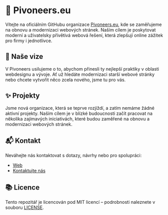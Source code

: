 # 🍺 Pivoneers.eu 

Vítejte na oficiálním GitHubu organizace [Pivoneers.eu](https://pivoneers.eu), kde se zaměřujeme na obnovu a modernizaci webových stránek. Naším cílem je poskytovat moderní a uživatelsky přívětivá webová řešení, která zlepšují online zážitek pro firmy i jednotlivce.

## 🧐 Naše vize 

V Pivoneers usilujeme o to, abychom přinesli ty nejlepší praktiky v oblasti webdesignu a vývoje. Ať už hledáte modernizaci starší webové stránky nebo chcete vytvořit něco zcela nového, jsme tu pro vás.

## ✨ Projekty 

Jsme nová organizace, která se teprve rozjíždí, a zatím nemáme žádné aktivní projekty. Naším cílem je v blízké budoucnosti začít pracovat na několika zajímavých iniciativách, které budou zaměřené na obnovu a modernizaci webových stránek.

## 📬 Kontakt 

Neváhejte nás kontaktovat s dotazy, návrhy nebo pro spolupráci:

- [Web](https://pivoneers.eu)
- [Kontaktujte nás](mailto:contact_us@pivoneers.eu)

## 📚 Licence 

Tento repozitář je licencován pod MIT licencí – podrobnosti naleznete v souboru [LICENSE](./LICENSE).
